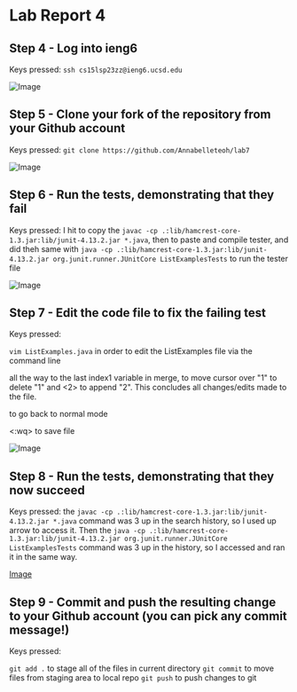 # Lab Report 4


## Step 4 - Log into ieng6

Keys pressed: `ssh cs15lsp23zz@ieng6.ucsd.edu`

![Image](https://github.com/Annabelleteoh/at.github.io/blob/main/login%20to%20ieng6%20w:o%20password.png)

## Step 5 - Clone your fork of the repository from your Github account
Keys pressed: <Command-C> `git clone https://github.com/Annabelleteoh/lab7`
 
![Image](https://github.com/Annabelleteoh/at.github.io/blob/main/git%20clone.png) 
  
## Step 6 - Run the tests, demonstrating that they fail
Keys pressed: I hit <Command-C> to copy the `javac -cp .:lib/hamcrest-core-1.3.jar:lib/junit-4.13.2.jar *.java`, then <Command-V> <enter> to paste and compile tester, and did theh same with `java -cp .:lib/hamcrest-core-1.3.jar:lib/junit-4.13.2.jar org.junit.runner.JUnitCore ListExamplesTests` to run the tester file
  
![Image](https://github.com/Annabelleteoh/at.github.io/blob/main/test%20failure.png)
  
## Step 7 - Edit the code file to fix the failing test
Keys pressed: 
  
`vim ListExamples.java` <enter> in order to edit the ListExamples file via the command line
  
<down> all the way to the last index1 variable in merge, <right><right><right><right><right><right> to move cursor over "1" <x> to delete "1" and <a> <2> to append "2". This concludes all changes/edits made to the file.
  
<escape> to go back to normal mode
  
<:wq> to save file
 
 ![Image](https://github.com/Annabelleteoh/at.github.io/blob/main/file%20changes.png)
  
## Step 8 - Run the tests, demonstrating that they now succeed
  
Keys pressed: <up><up><up><enter> the `javac -cp .:lib/hamcrest-core-1.3.jar:lib/junit-4.13.2.jar *.java` command was 3 up in the search history, so I used up arrow to access it. Then the `java -cp .:lib/hamcrest-core-1.3.jar:lib/junit-4.13.2.jar org.junit.runner.JUnitCore ListExamplesTests` command was 3 up in the history, so I accessed and ran it in the same way.
  
[Image](https://github.com/Annabelleteoh/at.github.io/blob/main/test%20sucess.png)

## Step 9 - Commit and push the resulting change to your Github account (you can pick any commit message!)
 
 Keys pressed: 
 
 `git add .` to stage all of the files in current directory
 `git commit` to move files from staging area to local repo
 `git push` to push changes to git
